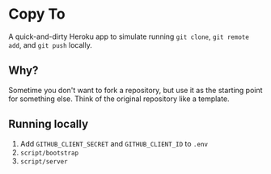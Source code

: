 # Copy To

A quick-and-dirty Heroku app to simulate running `git clone`, `git remote add`, and `git push` locally.

## Why?

Sometime you don't want to fork a repository, but use it as the starting point for something else. Think of the original repository like a template.

## Running locally

1. Add `GITHUB_CLIENT_SECRET` and `GITHUB_CLIENT_ID` to `.env`
2. `script/bootstrap`
3. `script/server`
